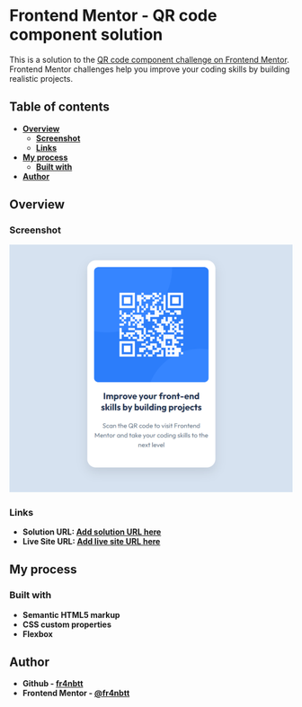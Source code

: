 # Frontend Mentor - QR code component solution

This is a solution to the [QR code component challenge on Frontend Mentor](https://www.frontendmentor.io/challenges/qr-code-component-iux_sIO_H). Frontend Mentor challenges help you improve your coding skills by building realistic projects.

## Table of contents

- [**Overview**](#overview)
  - [**Screenshot**](#screenshot)
  - [**Links**](#links)
- [**My process**](#my-process)
  - [**Built with**](#built-with)
- [**Author**](#author)

## Overview

### Screenshot

![screenshot](./images/screenshot.png)

### Links

- **Solution URL: [Add solution URL here](https://your-solution-url.com)**
- **Live Site URL: [Add live site URL here](https://fr4nbtt.github.io/qr-code-component-main/)**

## My process

### Built with

- **Semantic HTML5 markup**
- **CSS custom properties**
- **Flexbox**

## Author

- **Github - [fr4nbtt](https://github.com/fr4nbtt)**
- **Frontend Mentor - [@fr4nbtt](https://www.frontendmentor.io/profile/fr4nbtt)**
